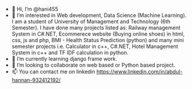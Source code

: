 - 👋 Hi, I’m @hani455
- 👀 I’m interested in Web development, Data Science (Machine Learning). I am a student of University of Management and Technology (6th Semester). I have done many projects listed as:
Railway management System in C#.NET, Ecommerece website (Buying online shoes) in html, css, js and php, BMI - Health Status Prediction (python) and many mini semester projects
i.e. Calculator in c++, C#.NET, Hotel Management System in c++ and TF IDF calculation in python.
- 🌱 I’m currently learning django frame work.
- 💞️ I’m looking to collaborate on web based or Python based project.
- 📫 You can contact me on linkedin https://www.linkedin.com/in/abdul-hannan-932412192/

<!---
hani455/hani455 is a ✨ special ✨ repository because its `README.md` (this file) appears on your GitHub profile.
You can click the Preview link to take a look at your changes.
--->
